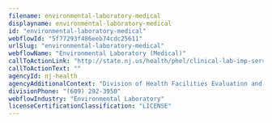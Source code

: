 ```yaml
---
filename: environmental-laboratory-medical
displayname: environmental-laboratory-medical
id: "environmental-laboratory-medical"
webflowId: "5f77293f486eeb74cdc25611"
urlSlug: "environmental-laboratory-medical"
webflowName: "Environmental Laboratory (Medical)"
callToActionLink: "http://state.nj.us/health/phel/clinical-lab-imp-services/index.shtml"
callToActionText: ""
agencyId: nj-health
agencyAdditionalContext: "Division of Health Facilities Evaluation and Licensing, Clinical Laboratory Improvement Service"
divisionPhone: "(609) 292-3950"
webflowIndustry: "Environmental Laboratory"
licenseCertificationClassification: "LICENSE"
---
```

